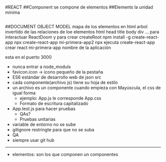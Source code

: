 #REACT
##Component
se compone de elementos
##Elements
la unidad mínima
##
##DOCUMENT OBJECT MODEL
mapa de los elementos en html
arbol invertido de las relaciones de loe elementos
html
    head
        title
    body
        div
        ...
para interactuar ReactDoom y para crear createRoot
npm install -g create-react-app
npx create-react-app mi-primera-app2
npx ejecuta
create-react-app crear react
 mi-primera-app nombre de la aplicación


 esta en el puerto 3000

 - nunca entrar a node_moduls
 - favicon.icon -> icono pequeño de la pestaña 
 - ES6 estándar de desarrollo web de json src
 - cada componente(archivo js) tiene su hoja de estilo
 - un archivo es un componente cuando empieza con Mayúscula, el css de igual forma
    - ejemplo: App.js le corresponde App.css
    - Formato de escritura capitalizado
- App.test.js para hacer pruebas
    - QAs?
    - Pruebas unitarias
- variable de entorno no se sube
- gitignore restringte para que no se suba 
- QA
- siempre usar git hub
---------
- elementos: son los que componen un componentes